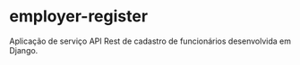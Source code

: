 # employer-register
Aplicação de serviço API Rest de cadastro de funcionários desenvolvida em Django.
